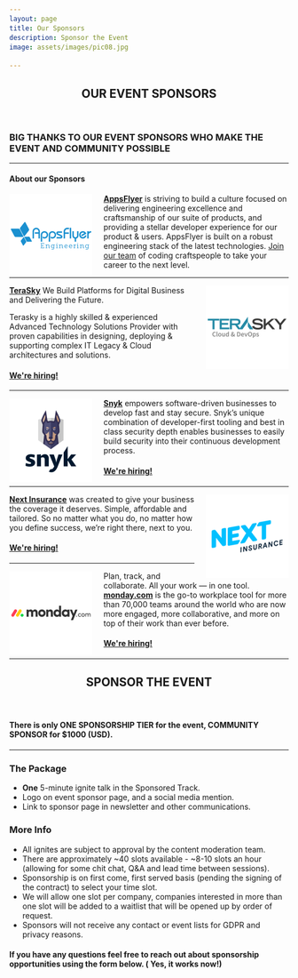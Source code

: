 ```yaml
---
layout: page
title: Our Sponsors
description: Sponsor the Event
image: assets/images/pic08.jpg

---
```

<div id="main" class="alt">

<!-- One -->
<section id="one">
	<div class="inner">
		<header class="major">
			<h1><span class="icon fa-star"></span> OUR EVENT SPONSORS <span class="icon fa-star"></span></h1>
		</header>
<!-- Content -->
<h3 id="content">BIG THANKS TO OUR EVENT SPONSORS WHO MAKE THE EVENT AND COMMUNITY POSSIBLE</h3>
<hr class="major" />
			<h4>About our Sponsors</h4>
<div class="box">
<p><a href="https://appsflyer.com" target="_blank"><img src="assets/images/sponsor-logos/AF-ENG-SQ.png" width="150" alt="AppsFlyer Engineering" style="float: left; padding-right: 20px;" ></a><a href="https://appsflyer.com" target="_blank"><strong>AppsFlyer</strong></a> is striving to build a culture focused on delivering engineering excellence and craftsmanship of our suite of products, and providing a stellar developer experience for our product & users. AppsFlyer is built on a robust engineering stack of the latest technologies. <a href="https://www.appsflyer.com/jobs/" target="_blank">Join our team</a> of coding craftspeople to take your career to the next level. </p>
<hr/>

<p><a href="https://terasky.com" target="_blank"><img src="assets/images/sponsor-logos/terasky-SQ.png" width="150" alt="Terasky" style="float: right; padding-left: 20px;" /></a><a href="https://terasky.com" target="_blank"><strong>TeraSky</strong></a> We Build Platforms for Digital Business and Delivering the Future.

Terasky is a highly skilled & experienced Advanced Technology Solutions Provider with proven capabilities in designing, deploying & supporting complex IT Legacy & Cloud architectures and solutions.<h4> <a href="https://www.terasky.com/careers/" target="_blank">We're hiring!</a></h4>
</p>
<hr/>

<p><a href="https://snyk.io" target="_blank"><img src="assets/images/sponsor-logos/snyk-SQ.png" width="150" alt="Snyk" style="float: left; padding-right: 20px;" /></a><a href="https://snyk.io" target="_blank"><strong>Snyk</strong></a> empowers software-driven businesses to develop fast and stay secure.
Snyk’s unique combination of developer-first tooling and best in class security depth enables businesses to easily build security into their continuous development process.<h4> <a href="https://snyk.io/careers/" target="_blank">We're hiring!</a></h4>
</p>
<hr/>

<p><a href="https://www.nextinsurance.com/" target="_blank"><img src="assets/images/sponsor-logos/next-SQ.png" width="150" alt="Terasky" style="float: right; padding-left: 20px;" /></a><a href="https://www.nextinsurance.com/" target="_blank"><strong>Next Insurance</strong></a>  was created to give your business the coverage it deserves. Simple, affordable and tailored. So no matter what you do, no matter how you define success, we’re right there, next to you.<h4> <a href="https://www.nextinsurance.com/careers/" target="_blank">We're hiring!</a></h4></p>
<hr/>

<p><a href="https://monday.com/" target="_blank"><img src="assets/images/sponsor-logos/monday-SQ.png" width="150" alt="Snyk" style="float: left; padding-right: 20px;" /></a>Plan, track, and collaborate. All your work — in one tool.
<a href="https://monday.com/" target="_blank"><strong> monday.com</strong></a> is the go-to workplace tool for more than 70,000 teams around the world who are now more engaged, more collaborative, and more on top of their work than ever before.<h4> <a href="https://monday.com/careers/" target="_blank">We're hiring!</a></h4>
</p>
<hr/>
</div>
	</div>
</section>

<!-- One -->
<section id="one">
	<div class="inner">
		<header class="major">
			<h2>SPONSOR THE EVENT</h2>
		</header>
<!-- Content -->
<h4 id="content">There is only <strong>ONE SPONSORSHIP TIER</strong> for the event, COMMUNITY SPONSOR for $1000 (USD).</h4>
<hr class="major" />
			<h3 id="packages"> The Package</h3>
                <ul>
                <li><strong>One</strong> 5-minute ignite talk in the Sponsored Track.</li>
                <li> Logo on event sponsor page, and a social media mention.</li>
                <li> Link to sponsor page in newsletter and other communications.</li>
                </ul>
			<h3>More Info</h3>
                <ul>
                <li>All ignites are subject to approval by the content moderation team.</li>
                <li>There are approximately ~40 slots available - ~8-10 slots an hour (allowing for some chit chat, Q&A and lead time between sessions).</li>
                <li>Sponsorship is on first come, first served basis (pending the signing of the contract) to select your time slot.</li>
                <li>We will allow one slot per company, companies interested in more than one slot will be added to a waitlist that will be opened up by order of request.</li>
                <li>Sponsors will not receive any contact or event lists for GDPR and privacy reasons.</li>
                </ul>            
            <h4>If you have any questions feel free to reach out about sponsorship opportunities using the form below. (<span class="icon fa-smile-o"></span> Yes, it works now!)</h4>
	</div>
</section>


</div>



		

